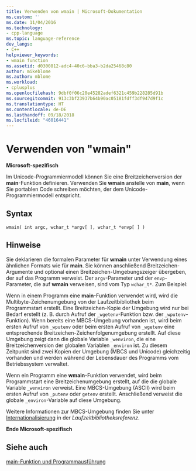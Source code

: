```yaml
---
title: Verwenden von wmain | Microsoft-Dokumentation
ms.custom: ''
ms.date: 11/04/2016
ms.technology:
- cpp-language
ms.topic: language-reference
dev_langs:
- C++
helpviewer_keywords:
- wmain function
ms.assetid: d0300812-adc4-40c6-bba3-b2da25468c80
author: mikeblome
ms.author: mblome
ms.workload:
- cplusplus
ms.openlocfilehash: 9dbf0f06c20e45282adef6321c459b228285d91b
ms.sourcegitcommit: 913c3bf23937b64b90ac05181fdff3df947d9f1c
ms.translationtype: HT
ms.contentlocale: de-DE
ms.lasthandoff: 09/18/2018
ms.locfileid: "46016441"
---
```

# <a name="using-wmain"></a>Verwenden von "wmain"

**Microsoft-spezifisch**

Im Unicode-Programmiermodell können Sie eine Breitzeichenversion der **main**-Funktion definieren. Verwenden Sie **wmain** anstelle von **main**, wenn Sie portablen Code schreiben möchten, der dem Unicode-Programmiermodell entspricht.

## <a name="syntax"></a>Syntax

```
wmain( int argc, wchar_t *argv[ ], wchar_t *envp[ ] )
```

## <a name="remarks"></a>Hinweise

Sie deklarieren die formalen Parameter für **wmain** unter Verwendung eines ähnlichen Formats wie für **main**. Sie können anschließend Breitzeichen-Argumente und optional einen Breitzeichen-Umgebungszeiger übergeben, der auf das Programm verweist. Der `argv`-Parameter und der `envp`-Parameter, die auf **wmain** verweisen, sind vom Typ `wchar_t*`. Zum Beispiel:

Wenn in einem Programm eine **main**-Funktion verwendet wird, wird die Multibyte-Zeichenumgebung von der Laufzeitbibliothek beim Programmstart erstellt. Eine Breitzeichen-Kopie der Umgebung wird nur bei Bedarf erstellt (z. B. durch Aufruf der `_wgetenv`-Funktion bzw. der `_wputenv`-Funktion). Wenn bereits eine MBCS-Umgebung vorhanden ist, wird beim ersten Aufruf von `_wputenv` oder beim ersten Aufruf von `_wgetenv` eine entsprechende Breitzeichen-Zeichenfolgenumgebung erstellt. Auf diese Umgebung zeigt dann die globale Variable `_wenviron`, die eine Breitzeichenversion der globalen Variablen `_environ` ist. Zu diesem Zeitpunkt sind zwei Kopien der Umgebung (MBCS und Unicode) gleichzeitig vorhanden und werden während der Lebensdauer des Programms vom Betriebssystem verwaltet.

Wenn ein Programm eine **wmain**-Funktion verwendet, wird beim Programmstart eine Breitzeichenumgebung erstellt, auf die die globale Variable `_wenviron` verweist. Eine MBCS-Umgebung (ASCII) wird beim ersten Aufruf von `_putenv` oder `getenv` erstellt. Anschließend verweist die globale `_environ`-Variable auf diese Umgebung.

Weitere Informationen zur MBCS-Umgebung finden Sie unter [Internationalisierung](../c-runtime-library/internationalization.md) in der *Laufzeitbibliotheksreferenz*.

**Ende Microsoft-spezifisch**

## <a name="see-also"></a>Siehe auch

[main-Funktion und Programmausführung](../c-language/main-function-and-program-execution.md)